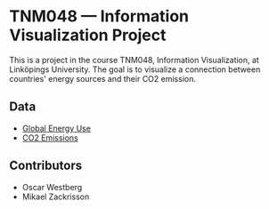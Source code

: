 # TNM048 — Information Visualization Project
This is a project in the course TNM048, Information Visualization, at Linköpings University. The goal is to visualize a connection between countries' energy sources and their CO2 emission.  

## Data
* [Global Energy Use](http://visualizing.org/datasets/global-energy-use)
* [CO2 Emissions](http://visualizing.org/datasets/carbon-dioxide-emissions-fuel-combustion)

## Contributors
* Oscar Westberg
* Mikael Zackrisson
